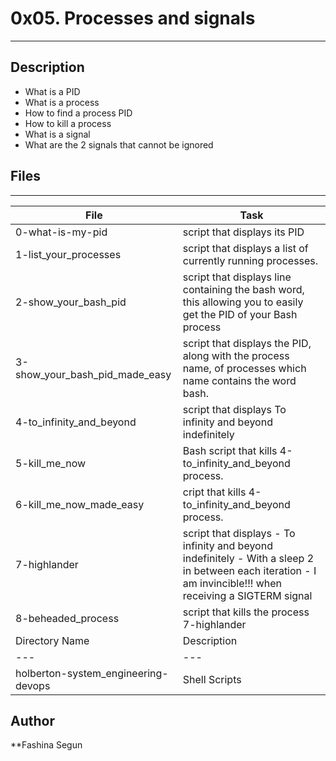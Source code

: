 # 0x05. Processes and signals
---
## Description
* What is a PID
* What is a process
* How to find a process PID
* How to kill a process
* What is a signal
* What are the 2 signals that cannot be ignored
## Files
---
File|Task
---|---
0-what-is-my-pid | script that displays its PID
1-list_your_processes | script that displays a list of currently running processes.
2-show_your_bash_pid | script that displays line containing the bash word, this allowing you to easily get the PID of your Bash process
3-show_your_bash_pid_made_easy | script that displays the PID, along with the process name, of processes which name contains the word bash.
4-to_infinity_and_beyond | script that displays To infinity and beyond indefinitely
5-kill_me_now | Bash script that kills 4-to_infinity_and_beyond process.
6-kill_me_now_made_easy | cript that kills 4-to_infinity_and_beyond process.
7-highlander | script that displays - To infinity and beyond indefinitely - With a sleep 2 in between each iteration - I am invincible!!! when receiving a SIGTERM signal
8-beheaded_process | script that kills the process 7-highlander
Directory Name | Description
---|---
holberton-system_engineering-devops | Shell Scripts
## Author
**Fashina Segun

